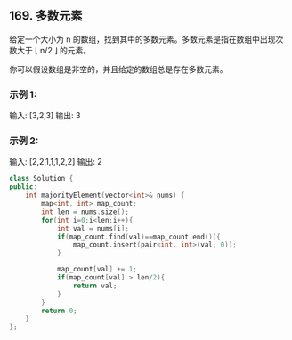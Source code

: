 ## 169. 多数元素

给定一个大小为 n 的数组，找到其中的多数元素。多数元素是指在数组中出现次数大于 ⌊ n/2 ⌋ 的元素。

你可以假设数组是非空的，并且给定的数组总是存在多数元素。

### 示例 1:

输入: [3,2,3]
输出: 3

### 示例 2:

输入: [2,2,1,1,1,2,2]
输出: 2

```cpp
class Solution {
public:
    int majorityElement(vector<int>& nums) {
        map<int, int> map_count;
        int len = nums.size();
        for(int i=0;i<len;i++){
            int val = nums[i];
            if(map_count.find(val)==map_count.end()){
                map_count.insert(pair<int, int>(val, 0));
            }

            map_count[val] += 1;
            if(map_count[val] > len/2){
                return val;
            }
        }
        return 0;
    }
};

```
